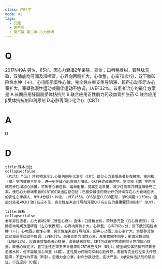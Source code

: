 ```yaml
---
class: 内科学
mode: A2
tags:
  - 真题
  - 医考帮
  - 第三篇-第二章-心力衰竭
---
```


# Q
2017N49A 男性，65岁。因心力衰竭2年来院。查体：口唇稍发绀，颈静脉充盈，双肺底均可闻及湿啰音，心界向两侧扩大，心律整，心率76次/分，双下肢凹陷性水肿（＋）。心电图示窦性心律，完全性左束支传导阻滞，超声心动图示左心室扩大，室壁弥漫性运动减弱伴运动不协调，LVEF32%。该患者治疗的最佳方案是
A.长期应用醛固酮受体拮抗剂
B.联合应用正性肌力药及血管扩张药
C.联合应用β受体拮抗剂和利尿剂
D.心脏再同步化治疗（CRT）

# A
D
# D
```ad-note
title:课本出处
collapse:false
（P173）“（三）非药物治疗1.心脏再同步化治疗（CRT）部分心力衰竭患者存在房室、室间和（或）室内收缩不同步，进一步导致心肌收缩力降低。CRT通过改善房室、室间和（或）室内收缩同步性增加心排量，可改善心衰症状、运动耐量，提高生活质量，减少住院率并明显降低死亡率。慢性心力衰竭患者的CRT的I类适应证包括：已接受最佳药物治疗仍持续存在心力衰竭症状的窦性心律病人、NYHA分级Ⅱ～Ⅳ级、LVEF≤35%、QRS波呈CLBBB图形，QRS间期＞130ms。但部分患者对CRT治疗反应不佳，完全性左束支传导阻滞是CRT有反应的最重要预测指标”（D对）。
```

```ad-summary
title:解析
collapse:false
老年男性患者，心力衰竭2年（慢性心衰），查体：口唇稍发绀，颈静脉充盈（右心衰表现），双肺底均可闻及湿啰音（左心衰表现），心界向两侧扩大，心律整，心率76次/分，双下肢凹陷性水肿（＋）。心电图示窦性心律，完全性左束支传导阻滞，超声心动图示左心室扩大，室壁弥漫性运动减弱伴运动不协调，LVEF32%。患者诊断为慢性心衰，左室收缩不同步，射血分数过低（LVEF32%），应首先增加患者心排量，改善缺氧症状。CRT可改善室内收缩同步性增加心排量，改善心衰症状，且完全性左束支传导阻滞对CRT反应良好（D对）。醛固酮受体拮抗剂可改善患者水肿，但不能增加心排量（A错）。正性肌力药物可抑制心脏传导，患者有完全性左束支传导阻滞，不宜作为首选（B错）。患者为全心衰，射血分数过低，症状严重，为β受体拮抗剂的禁忌证，不宜应用（C错）。
```

